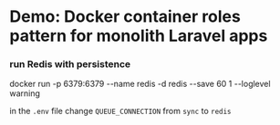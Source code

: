 # Demo: Docker container roles pattern for monolith Laravel apps

### run Redis with persistence

docker run -p 6379:6379 --name redis -d redis --save 60 1 --loglevel warning

in the `.env` file change `QUEUE_CONNECTION` from `sync` to `redis`